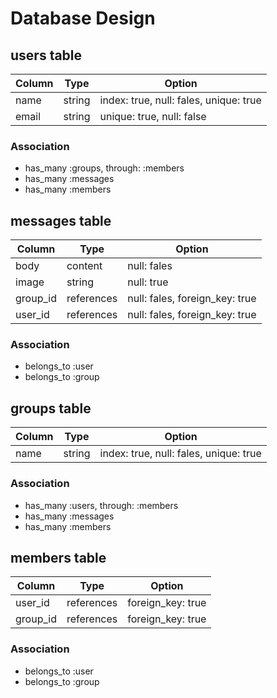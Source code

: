 # Database Design

## users table

|Column|Type|Option|
|------|----|------|
|name|string|index: true, null: fales, unique: true|
|email|string|unique: true, null: false|

### Association

- has_many :groups, through: :members
- has_many :messages
- has_many :members

## messages table

|Column|Type|Option|
|------|----|------|
|body|content|null: fales|
|image|string|null: true|
|group_id|references|null: fales, foreign_key: true|
|user_id|references|null: fales, foreign_key: true|


### Association
- belongs_to :user
- belongs_to :group

## groups table

|Column|Type|Option|
|------|----|------|
|name|string|index: true, null: fales, unique: true|

### Association

- has_many :users, through: :members
- has_many :messages
- has_many :members

## members table

|Column|Type|Option|
|------|----|------|
|user_id|references|foreign_key: true|
|group_id|references|foreign_key: true|

### Association

- belongs_to :user
- belongs_to :group
